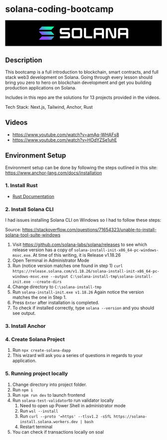 # solana-coding-bootcamp
![Solana Coding Bootcamp](./images/solana_banner.jpg)

## Description

This bootcamp is a full introduction to blockchain, smart contracts, and full stack web3 development on Solana. Going through every lesson should bring you zero to hero on blockchain development and get you building production applications on Solana.

Includes in this repo are the solutions for 13 projects provided in the videos.

Tech Stack: Next.js, Tailwind, Anchor, Rust

## Videos
* https://www.youtube.com/watch?v=amAq-WHAFs8
* https://www.youtube.com/watch?v=HOdYZSe1uhE

## Environment Setup
Environment setup can be done by following the steps outlined in this site:
https://www.anchor-lang.com/docs/installation

### 1. Install Rust
* [Rust Documentation](https://doc.rust-lang.org/stable/book/)

### 2. Install Solana CLI
I had issues installing Solana CLI on Windows so I had to follow these steps:
   
Source: https://stackoverflow.com/questions/71654323/unable-to-install-solana-tool-suite-windows

1. Visit https://github.com/solana-labs/solana/releases to see which release version has a copy of `solana-install-init-x86_64-pc-windows-msvc.exe`.  At time of this writing, it is Release v1.18.26
2. Open Terminal in Administrator Mode
3. Run (notice version matches one found in step 1) `curl https://release.solana.com/v1.18.26/solana-install-init-x86_64-pc-windows-msvc.exe --output C:\solana-install-tmp\solana-install-init.exe --create-dirs`
4. Change directory to `C:\solana-install-tmp`
5. Run `solana-install-init.exe v1.18.26`  Again notice the version matches the one in Step 1.
6. Press `Enter` after installation is completed.
7. To check if installed correctly, type `solana --version` and you should see output.

### 3. Install Anchor

### 4. Create Solana Project
1. Run `npx create-solana-dapp` 
2. This wizard will ask you a series of questions in regards to your application.

### 5. Running project locally
1. Change directory into project folder.
2. Run `npm i`
3. Run `npm run dev` to launch frontend
4. Run `solana-test-validator`to run validator locally
   1. Need to open up Power Shell in administrator mode
   2. Run `wsl --install`
   3. Run `curl --proto '=https' --tlsv1.2 -sSfL https://solana-install.solana.workers.dev | bash`
   4. Restart terminal
5. You can check if transactions locally on soal